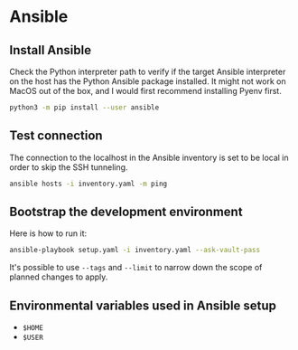 # Ansible


## Install Ansible

Check the Python interpreter path to verify if the target Ansible interpreter
on the host has the Python Ansible package installed. It might not work on
MacOS out of the box, and I would first recommend installing Pyenv first.

```sh
python3 -m pip install --user ansible
```


## Test connection

The connection to the localhost in the Ansible inventory is set to be local in
order to skip the SSH tunneling.

```sh
ansible hosts -i inventory.yaml -m ping
```


## Bootstrap the development environment

Here is how to run it:

```sh
ansible-playbook setup.yaml -i inventory.yaml --ask-vault-pass
```

It's possible to use `--tags` and `--limit` to narrow down the scope of planned
changes to apply.


## Environmental variables used in Ansible setup

- `$HOME`
- `$USER`
